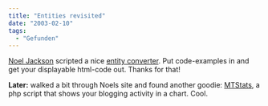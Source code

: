 ```yaml
---
title: "Entities revisited"
date: "2003-02-10"
tags:
  - "Gefunden"
---
```


[Noel Jackson](http://noeljackson.com/archives/000334/index.php "noeljackson.com") scripted a nice [entity converter](http://noeljackson.com/code/converter/ "noeljackson.com: entity converter"). Put code-examples in and get your displayable html-code out. Thanks for that!

**Later:** walked a bit through Noels site and found another goodie: [MTStats](http://noeljackson.com/code/mtstats/), a php script that shows your blogging activity in a chart. Cool.
